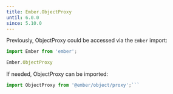 ```yaml
---
title: Ember.ObjectProxy
until: 6.0.0
since: 5.10.0
---
```



Previously, ObjectProxy could be accessed via the `Ember` import:
```js
import Ember from 'ember';

Ember.ObjectProxy
```

 If needed, ObjectProxy can be imported:
```js
import ObjectProxy from '@ember/object/proxy';```
